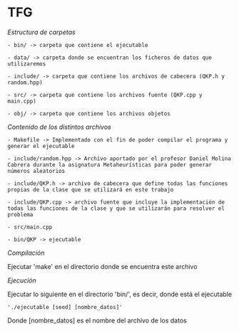 # TFG
*Estructura de carpetas*

	- bin/ -> carpeta que contiene el ejecutable
	
	- data/ -> carpeta donde se encuentran los ficheros de datos que utilizaremos
	
	- include/ -> carpeta que contiene los archivos de cabecera (QKP.h y random.hpp)
	
	- src/ -> carpeta que contiene los archivos fuente (QKP.cpp y main.cpp)
	
	- obj/ -> carpeta que contiene los archivos objetos
	
*Contenido de los distintos archivos*

	- Makefile -> Implementado con el fin de poder compilar el programa y generar el ejecutable
	
	- include/random.hpp -> Archivo aportado por el profesor Daniel Molina Cabrera durante la asignatura Metaheurísticas para poder generar números aleatorios
	
	- include/QKP.h -> archivo de cabecera que define todas las funciones propias de la clase que se utilizará en este trabajo
	
	- include/QKP.cpp -> archivo fuente que incluye la implementación de todas las funciones de la clase y que se utilizarán para resolver el problema
	
	- src/main.cpp
	
	- bin/QKP -> ejecutable
	
*Compilación*

Ejecutar 'make' en el directorio donde se encuentra este archivo
	
*Ejecución*

Ejecutar lo siguiente en el directorio 'bin/', es decir, donde está el ejecutable

	'./ejecutable [seed] [nombre_datos]'
	
 Donde [nombre_datos] es el nombre del archivo de los datos

